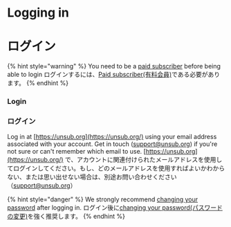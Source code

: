 # Logging in
# ログイン

{% hint style="warning" %}
You need to be a [paid subscriber](../reference/subscription-costs.md) before being able to login
ログインするには、[Paid subscriber(有料会員)](../reference/subscription-costs.md)である必要があります。
{% endhint %}

### Login
### ログイン

Log in at [https://unsub.org](https://unsub.org/) using your email address associated with your account. Get in touch ([support@unsub.org](mailto:support@unsub.org)) if you're not sure or can't remember which email to use.&#x20;
[https://unsub.org](https://unsub.org/) で、アカウントに関連付けられたメールアドレスを使用してログインしてください。もし、どのメールアドレスを使用すればよいかわからない、または思い出せない場合は、別途お問い合わせください（[support@unsub.org](mailto:support@unsub.org)）&#x20;

{% hint style="danger" %}
&#x20;We strongly recommend [changing your password](../how-to-guides/change-your-password.md) after logging in.
&#x20;ログイン後に[changing your password(パスワードの変更)](../how-to-guides/change-your-password.md)を強く推奨します。
{% endhint %}
